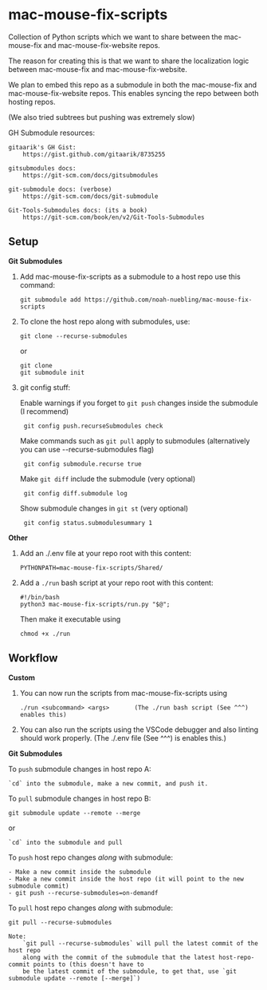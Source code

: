 # mac-mouse-fix-scripts

Collection of Python scripts which we want to share between the mac-mouse-fix and mac-mouse-fix-website repos.

The reason for creating this is that we want to share the localization logic between mac-mouse-fix and mac-mouse-fix-website.

We plan to embed this repo as a submodule in both the mac-mouse-fix and mac-mouse-fix-website repos. This enables syncing the repo between both hosting repos.

(We also tried subtrees but pushing was extremely slow)

GH Submodule resources:

    gitaarik's GH Gist:
        https://gist.github.com/gitaarik/8735255

    gitsubmodules docs:
        https://git-scm.com/docs/gitsubmodules

    git-submodule docs: (verbose)
        https://git-scm.com/docs/git-submodule

    Git-Tools-Submodules docs: (its a book)
        https://git-scm.com/book/en/v2/Git-Tools-Submodules

## Setup

**Git Submodules**

1. Add mac-mouse-fix-scripts as a submodule to a host repo use this command:

       git submodule add https://github.com/noah-nuebling/mac-mouse-fix-scripts

2. To clone the host repo along with submodules, use:

       git clone --recurse-submodules

   or
    
       git clone
       git submodule init

4. git config stuff:

    Enable warnings if you forget to `git push` changes inside the submodule (I recommend)

        git config push.recurseSubmodules check

    Make commands such as `git pull` apply to submodules (alternatively you can use --recurse-submodules flag)

        git config submodule.recurse true

    Make `git diff` include the submodule (very optional)

        git config diff.submodule log

    Show submodule changes in `git st` (very optional)

        git config status.submodulesummary 1

**Other**

1. Add an ./.env file at your repo root with this content:

       PYTHONPATH=mac-mouse-fix-scripts/Shared/

2. Add a `./run` bash script at your repo root with this content:


       #!/bin/bash
       python3 mac-mouse-fix-scripts/run.py "$@";

   Then make it executable using

       chmod +x ./run

## Workflow

**Custom**

1. You can now run the scripts from mac-mouse-fix-scripts using

       ./run <subcommand> <args>       (The ./run bash script (See ^^^) enables this)

2. You can also run the scripts using the VSCode debugger and also linting should work properly.        (The ./.env file (See ^^^) is enables this.)

**Git Submodules**

To `push` submodule changes in host repo A:
    
    `cd` into the submodule, make a new commit, and push it.

To `pull` submodule changes in host repo B:

    git submodule update --remote --merge

or 
    
    `cd` into the submodule and pull

To `push` host repo changes *along* with submodule:

    - Make a new commit inside the submodule
    - Make a new commit inside the host repo (it will point to the new submodule commit)
    - git push --recurse-submodules=on-demandf

To `pull` host repo changes *along* with submodule:

    git pull --recurse-submodules

    Note: 
        `git pull --recurse-submodules` will pull the latest commit of the host repo 
        along with the commit of the submodule that the latest host-repo-commit points to (this doesn't have to
        be the latest commit of the submodule, to get that, use `git submodule update --remote [--merge]`)
